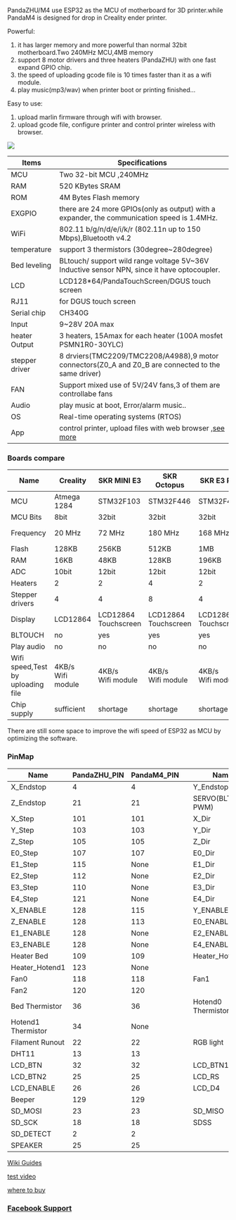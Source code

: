
PandaZHU/M4 use ESP32 as the MCU of motherboard for 3D printer.while PandaM4 is designed for drop in Creality ender printer.
 
Powerful: 
1. it has larger memory and more powerful than normal 32bit motherboard.Two 240MHz MCU,4MB memory
2. support 8 motor drivers and three heaters (PandaZHU) with one fast expand GPIO chip.
3. the speed of uploading gcode file is 10 times faster than it as a wifi module.
4. play music(mp3/wav) when printer boot or printing finished...
 
Easy to use: 
1. upload marlin firmware through wifi with browser.
2. upload gcode file, configure printer and control printer wireless with browser.
 

![](https://gitee.com/markyue/pandapi_wiki/raw/master/imges/esp/2esp32.jpg)

Items | Specifications  
--- | --- 
MCU | Two 32-bit MCU ,240MHz
RAM |  520 KBytes SRAM |	
ROM |  4M Bytes Flash memory
EXGPIO | there are 24 more GPIOs(only as output) with a expander, the communication speed is 1.4MHz.
WiFi |  802.11 b/g/n/d/e/i/k/r (802.11n up to 150 Mbps),Bluetooth v4.2
temperature | support 3 thermistors (30degree~280degree)
Bed leveling    | 	  BLtouch/ support wild range voltage 5V~36V Inductive sensor NPN, since it have optocoupler.
LCD   | 	LCD128*64/PandaTouchScreen/DGUS touch screen
RJ11  |  for DGUS touch screen 
Serial chip   | 	CH340G	  
Input   | 	9~28V 20A max	
heater Output   | 3 heaters,	15Amax for each heater (100A mosfet PSMN1R0-30YLC)	 
stepper driver   |  8 drviers(TMC2209/TMC2208/A4988),9 motor connectors(Z0_A and Z0_B are connected to the same driver)
FAN | Support mixed use of 5V/24V fans,3 of them are controllabe fans
Audio |  play music at boot, Error/alarm music..
OS | Real-time operating systems (RTOS)
App | control printer, upload files with web browser ,[see more](https://github.com/luc-github/ESP3D-WEBUI)


### Boards compare
 Name  |  Creality  | SKR MINI E3| SKR Octopus |  SKR E3 RRF | FYSETC E4 | PandaM4 | PandaZHU
--- | --- |---| --- | --- | ---| ---| --- 
MCU | Atmega<br>1284 |STM32F103| STM32F446 |STM32F407 |ESP32|ESP32|ESP32
MCU Bits | 8bit |32bit| 32bit |32bit |32bit|32bit|32bit
Frequency | 20 MHz |72 MHz| 180 MHz |168 MHz |240 MHz|240 MHz|240 MHz
Flash | 128KB |256KB| 512KB |1MB |4MB|4MB|4MB
RAM | 16KB |48KB| 128KB |196KB |520KB|520KB|520KB
ADC | 10bit |12bit| 12bit |12bit |12bit|12bit|12bit
Heaters | 2 |2| 4 |2 |2|2|3
Stepper drivers | 4 |4|8|4|4|4|8
Display | LCD12864 |LCD12864<br>Touchscreen |LCD12864<br>Touchscreen |LCD12864<br>Touchscreen  |no|LCD12864<br>Touchscreen|LCD12864<br>Touchscreen
BLTOUCH | no | yes | yes | yes | no | yes |yes
Play audio | no | no | no | no | no | wav/mp3 |wav/mp3
Wifi speed,Test by <br>  uploading file| 4KB/s <br> Wifi module|4KB/s <br> Wifi module| 4KB/s <br> Wifi module |4KB/s <br> Wifi module |>50KB/s<br>Native wifi|>50KB/s<br>Native wifi|>50KB/s<br>Native wifi
Chip supply | sufficient | shortage | shortage | shortage | sufficient | sufficient |sufficient

There are still some space to improve the wifi speed of ESP32 as MCU by optimizing the software.



### PinMap
Name |  PandaZHU_PIN | PandaM4_PIN  ||Name |  PandaZHU_PIN | PandaM4_PIN 
--- | --- |---| --- | ---  | ---| ---
X_Endstop | 4 |4 | | Y_Endstop | 35| 35
Z_Endstop | 21 |21 | | SERVO(BLTOUCH PWM) |  0|  0
X_Step | 101 |101 | | X_Dir | 100| 100
Y_Step | 103 | 103 | | Y_Dir | 102| 102
Z_Step | 105 | 105 | | Z_Dir | 104| 104
E0_Step | 107 |107 | | E0_Dir | 106| 106
E1_Step | 115 | None | | E1_Dir | 114| 114
E2_Step | 112 | None | | E2_Dir | 113|  None
E3_Step | 110 |None  | | E3_Dir | 111|  None
E4_Step | 121 |None  | | E4_Dir | 122|  None
X_ENABLE | 128 |115 | |Y_ENABLE | 128 |114 |
Z_ENABLE | 128 |113 | |E0_ENABLE | 128 |112 |
E1_ENABLE | 128 |None | |E2_ENABLE | 128 |None |
E3_ENABLE | 128 |None | |E4_ENABLE | 128 |None |
Heater Bed |  109 | 109 | |  Heater_Hotend0 |  108|  108
Heater_Hotend1 |  123 | None  || |
Fan0 |  118 |118 | | Fan1 | 119 |   
Fan2 | 120 | 120 | |   |  |   
Bed Thermistor |  36 |36 | | Hotend0 Thermistor |  39|  39
Hotend1 Thermistor | 34  |None   | |  ||
Filament Runout |  22 |22 || RGB light|  15|  15
DHT11 | 13  |13  | |  ||   
LCD_BTN | 32 |32 | | LCD_BTN1 | 33 | 33 
LCD_BTN2 |  25 |25 | | LCD_RS |  27|  27
LCD_ENABLE |  26 |26 | | LCD_D4 |  14|  14
Beeper |  129 |129 || ||
SD_MOSI | 23 |23 | | SD_MISO | 19| 19
SD_SCK | 18 |18 | | SDSS | 5| 5
SD_DETECT | 2 |2 | |  | |
SPEAKER | 25 |25 | |  ||

[Wiki Guides](https://github.com/markniu/PandaZHU/wiki)

[test video](https://youtu.be/NXPrnBnW2KA)

[where to buy](https://www.pandapi3d.com/)

### [Facebook Support](https://www.facebook.com/groups/380795976169477/)

